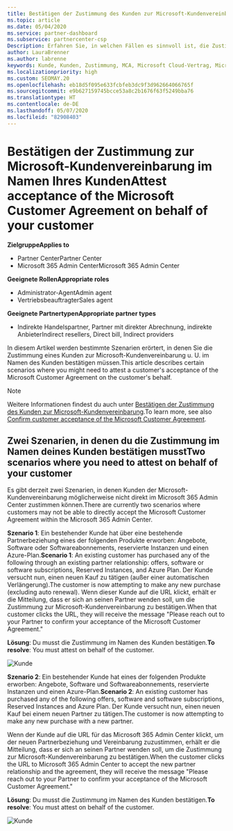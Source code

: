 ```yaml
---
title: Bestätigen der Zustimmung des Kunden zur Microsoft-Kundenvereinbarung
ms.topic: article
ms.date: 05/04/2020
ms.service: partner-dashboard
ms.subservice: partnercenter-csp
Description: Erfahren Sie, in welchen Fällen es sinnvoll ist, die Zustimmung zur Microsoft-Kundenvereinbarung im Namen Ihres Kunden zu bestätigen.
author: LauraBrenner
ms.author: labrenne
keywords: Kunde, Kunden, Zustimmung, MCA, Microsoft Cloud-Vertrag, Microsoft-Kundenvereinbarung, Vorlagen für Kundenvereinbarungen, Zustimmung bestätigen
ms.localizationpriority: high
ms.custom: SEOMAY.20
ms.openlocfilehash: eb18d5f095e633fcbfeb3dc9f3d962664066765f
ms.sourcegitcommit: e9b627159745bcce53a8c2b1676f63f5249bba76
ms.translationtype: HT
ms.contentlocale: de-DE
ms.lasthandoff: 05/07/2020
ms.locfileid: "82908403"
---
```

# <a name="attest-acceptance-of-the-microsoft-customer-agreement-on-behalf-of-your-customer"></a><span data-ttu-id="f3d5a-104">Bestätigen der Zustimmung zur Microsoft-Kundenvereinbarung im Namen Ihres Kunden</span><span class="sxs-lookup"><span data-stu-id="f3d5a-104">Attest acceptance of the Microsoft Customer Agreement on behalf of your customer</span></span>

<span data-ttu-id="f3d5a-105">**Zielgruppe**</span><span class="sxs-lookup"><span data-stu-id="f3d5a-105">**Applies to**</span></span>

- <span data-ttu-id="f3d5a-106">Partner Center</span><span class="sxs-lookup"><span data-stu-id="f3d5a-106">Partner Center</span></span>
- <span data-ttu-id="f3d5a-107">Microsoft 365 Admin Center</span><span class="sxs-lookup"><span data-stu-id="f3d5a-107">Microsoft 365 Admin Center</span></span>

<span data-ttu-id="f3d5a-108">**Geeignete Rollen**</span><span class="sxs-lookup"><span data-stu-id="f3d5a-108">**Appropriate roles**</span></span>

- <span data-ttu-id="f3d5a-109">Administrator-Agent</span><span class="sxs-lookup"><span data-stu-id="f3d5a-109">Admin agent</span></span>
- <span data-ttu-id="f3d5a-110">Vertriebsbeauftragter</span><span class="sxs-lookup"><span data-stu-id="f3d5a-110">Sales agent</span></span>

<span data-ttu-id="f3d5a-111">**Geeignete Partnertypen**</span><span class="sxs-lookup"><span data-stu-id="f3d5a-111">**Appropriate partner types**</span></span>

- <span data-ttu-id="f3d5a-112">Indirekte Handelspartner, Partner mit direkter Abrechnung, indirekte Anbieter</span><span class="sxs-lookup"><span data-stu-id="f3d5a-112">Indirect resellers, Direct bill, Indirect providers</span></span>

<span data-ttu-id="f3d5a-113">In diesem Artikel werden bestimmte Szenarien erörtert, in denen Sie die Zustimmung eines Kunden zur Microsoft-Kundenvereinbarung u. U. im Namen des Kunden bestätigen müssen.</span><span class="sxs-lookup"><span data-stu-id="f3d5a-113">This article describes certain scenarios where you might need to attest a customer's acceptance of the Microsoft Customer Agreement on the customer's behalf.</span></span>

>[!NOTE]
><span data-ttu-id="f3d5a-114">Weitere Informationen findest du auch unter [Bestätigen der Zustimmung des Kunden zur Microsoft-Kundenvereinbarung](confirm-customer-agreement.md).</span><span class="sxs-lookup"><span data-stu-id="f3d5a-114">To learn more, see also [Confirm customer acceptance of the Microsoft Customer Agreement](confirm-customer-agreement.md).</span></span>

## <a name="two-scenarios-where-you-need-to-attest-on-behalf-of-your-customer"></a><span data-ttu-id="f3d5a-115">Zwei Szenarien, in denen du die Zustimmung im Namen deines Kunden bestätigen musst</span><span class="sxs-lookup"><span data-stu-id="f3d5a-115">Two scenarios where you need to attest on behalf of your customer</span></span>

<span data-ttu-id="f3d5a-116">Es gibt derzeit zwei Szenarien, in denen Kunden der Microsoft-Kundenvereinbarung möglicherweise nicht direkt im Microsoft 365 Admin Center zustimmen können.</span><span class="sxs-lookup"><span data-stu-id="f3d5a-116">There are currently two scenarios where customers may not be able to directly accept the Microsoft Customer Agreement within the Microsoft 365 Admin Center.</span></span>

<span data-ttu-id="f3d5a-117">**Szenario 1**: Ein bestehender Kunde hat über eine bestehende Partnerbeziehung eines der folgenden Produkte erworben: Angebote, Software oder Softwareabonnements, reservierte Instanzen und einen Azure-Plan.</span><span class="sxs-lookup"><span data-stu-id="f3d5a-117">**Scenario 1**: An existing customer has purchased any of the following through an existing partner relationship: offers, software or software subscriptions, Reserved Instances, and Azure Plan.</span></span> <span data-ttu-id="f3d5a-118">Der Kunde versucht nun, einen neuen Kauf zu tätigen (außer einer automatischen Verlängerung).</span><span class="sxs-lookup"><span data-stu-id="f3d5a-118">The customer is now attempting to make any new purchase (excluding auto renewal).</span></span> <span data-ttu-id="f3d5a-119">Wenn dieser Kunde auf die URL klickt, erhält er die Mitteilung, dass er sich an seinen Partner wenden soll, um die Zustimmung zur Microsoft-Kundenvereinbarung zu bestätigen.</span><span class="sxs-lookup"><span data-stu-id="f3d5a-119">When that customer clicks the URL, they will receive the message "Please reach out to your Partner to confirm your acceptance of the Microsoft Customer Agreement."</span></span>  

<span data-ttu-id="f3d5a-120">**Lösung**: Du musst die Zustimmung im Namen des Kunden bestätigen.</span><span class="sxs-lookup"><span data-stu-id="f3d5a-120">**To resolve**: You must attest on behalf of the customer.</span></span>

![Kunde](images/mca/accept-scenario-1.png)

<span data-ttu-id="f3d5a-122">**Szenario 2**: Ein bestehender Kunde hat eines der folgenden Produkte erworben: Angebote, Software und Softwareabonnements, reservierte Instanzen und einen Azure-Plan.</span><span class="sxs-lookup"><span data-stu-id="f3d5a-122">**Scenario 2**: An existing customer has purchased any of the following offers, software and software subscriptions, Reserved Instances and Azure Plan.</span></span> <span data-ttu-id="f3d5a-123">Der Kunde versucht nun, einen neuen Kauf bei einem neuen Partner zu tätigen.</span><span class="sxs-lookup"><span data-stu-id="f3d5a-123">The customer is now attempting to make any new purchase with a new partner.</span></span>

<span data-ttu-id="f3d5a-124">Wenn der Kunde auf die URL für das Microsoft 365 Admin Center klickt, um der neuen Partnerbeziehung und Vereinbarung zuzustimmen, erhält er die Mitteilung, dass er sich an seinen Partner wenden soll, um die Zustimmung zur Microsoft-Kundenvereinbarung zu bestätigen.</span><span class="sxs-lookup"><span data-stu-id="f3d5a-124">When the customer clicks the URL to Microsoft 365 Admin Center to accept the new partner relationship and the agreement, they will receive the message "Please reach out to your Partner to confirm your acceptance of the Microsoft Customer Agreement."</span></span>  

<span data-ttu-id="f3d5a-125">**Lösung**: Du musst die Zustimmung im Namen des Kunden bestätigen.</span><span class="sxs-lookup"><span data-stu-id="f3d5a-125">**To resolve**: You must attest on behalf of the customer.</span></span>  

![Kunde](images/mca/accept-scenario-2.png)